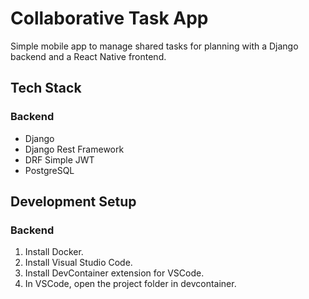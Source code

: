 # Collaborative Task App

Simple mobile app to manage shared tasks for planning with a Django backend and a React Native frontend.

## Tech Stack

### Backend

* Django
* Django Rest Framework
* DRF Simple JWT
* PostgreSQL

## Development Setup

### Backend

1. Install Docker.
2. Install Visual Studio Code.
3. Install DevContainer extension for VSCode.
4. In VSCode, open the project folder in devcontainer.